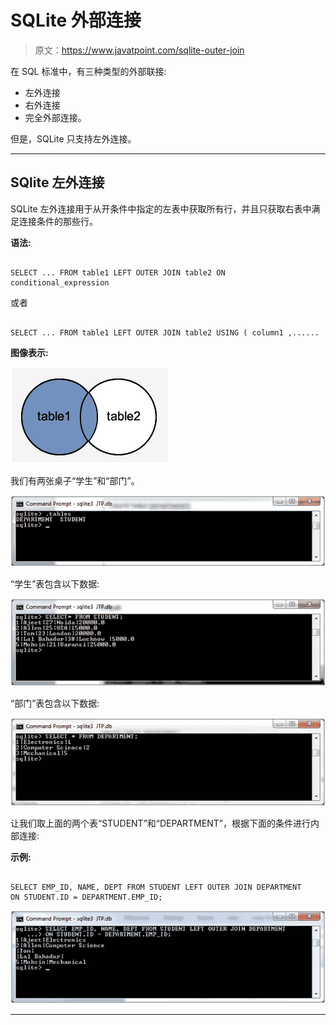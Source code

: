 # SQLite 外部连接

> 原文：<https://www.javatpoint.com/sqlite-outer-join>

在 SQL 标准中，有三种类型的外部联接:

*   左外连接
*   右外连接
*   完全外部连接。

但是，SQLite 只支持左外连接。

* * *

## SQlite 左外连接

SQLite 左外连接用于从开条件中指定的左表中获取所有行，并且只获取右表中满足连接条件的那些行。

**语法:**

```

SELECT ... FROM table1 LEFT OUTER JOIN table2 ON conditional_expression 

```

或者

```

SELECT ... FROM table1 LEFT OUTER JOIN table2 USING ( column1 ,......

```

**图像表示:**

![Sqlite Outer join 1](img/d83e4df087414904d5c6e6b4d995b664.png)

我们有两张桌子“学生”和“部门”。

![Sqlite Outer join 2](img/f0b7333c44afafb6d56de162413078ed.png)

“学生”表包含以下数据:

![Sqlite Outer join 3](img/b72e2ccf5a1b84f2364ad81e96d7d73f.png)

“部门”表包含以下数据:

![Sqlite Outer join 4](img/d6ea9b98abd98e030fb02b7a15526924.png)

让我们取上面的两个表“STUDENT”和“DEPARTMENT”，根据下面的条件进行内部连接:

**示例:**

```

SELECT EMP_ID, NAME, DEPT FROM STUDENT LEFT OUTER JOIN DEPARTMENT
ON STUDENT.ID = DEPARTMENT.EMP_ID;

```

![Sqlite Outer join 5](img/fe81e5ab9e7a0363fc82c4f2488e62b1.png)

* * *